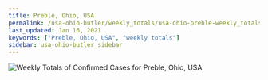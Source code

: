 ```yaml
---
title: Preble, Ohio, USA
permalink: /usa-ohio-butler/weekly_totals/usa-ohio-preble-weekly_totals.html
last_updated: Jan 16, 2021
keywords: ["Preble, Ohio, USA", "weekly totals"]
sidebar: usa-ohio-butler_sidebar
---
```


![Weekly Totals of Confirmed Cases for Preble, Ohio, USA](/covid_tracker/images/graphs/usa-ohio-preble-weekly_totals_graph.png)
